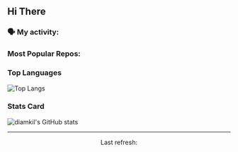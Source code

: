## Hi There

### 🗣 My activity:

<!--GITHUB_ACTIVITY:{"rows": 5}-->

### Most Popular Repos:

<!--GITHUB_REPOS:{"rows": 10}-->

### Top Languages

![Top Langs](https://github-readme-stats.vercel.app/api/top-langs/?username=diamkil&layout=compact&langs_count=10)

### Stats Card

![diamkil's GitHub stats](https://github-readme-stats.vercel.app/api?username=diamkil&count_private=true&show_icons=true)

---

<p align="center">
  Last refresh: 
  <b><!--TIMESTAMP--></b>
</p>
